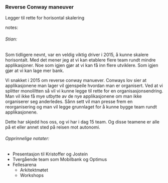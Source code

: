 ### Reverse Conway maneuver

Legger til rette for horisontal skalering


notes:
###### Stian:

Som tidligere nevnt, var en veldig viktig driver i 2015, å kunne skalere horisontalt. Med det mener jeg at vi kan etablere flere team rundt mindre applikasjoner. Noe som igjen gjør at vi kan få inn flere utviklere. Som igjen gjør at vi kan lage mer bank. 

Vi snakket i 2015 om reverse conway manuever. Conways lov sier at applikasjonene man lager vil gjenspeile hvordan man er organisert. Ved at vi splitter monoliltten så vil vi kunne legge til rette for en organisasjonsendring. Man vil ikke få mye utbytte av de nye applikasjonene om man ikke organiserer seg anderledes. Sånn sett vil man presse frem en reorganisering og man vil legge grunnlaget for å kunne bygge team rundt applikasjonene.

Dette har skjedd hos oss, og vi har i dag 15 team. Og disse teamene er alle på et eller annet sted på reisen mot autonomi. 


###### Opprinnelige notater:

* Presentasjon til Kristoffer og Jostein
* Tvergående team som Mobilbank og Optimus
* Fellesarena
  * Arkitektmøtet
  * Workshops